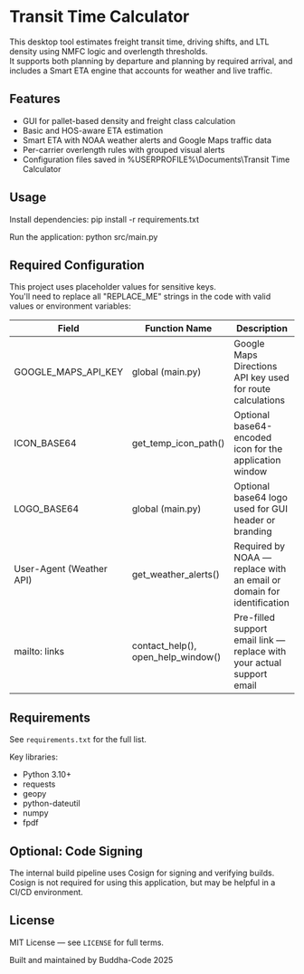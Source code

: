 # Transit Time Calculator

This desktop tool estimates freight transit time, driving shifts, and LTL density using NMFC logic and overlength thresholds.  
It supports both planning by departure and planning by required arrival, and includes a Smart ETA engine that accounts for weather and live traffic.

## Features

- GUI for pallet-based density and freight class calculation  
- Basic and HOS-aware ETA estimation  
- Smart ETA with NOAA weather alerts and Google Maps traffic data  
- Per-carrier overlength rules with grouped visual alerts  
- Configuration files saved in %USERPROFILE%\Documents\Transit Time Calculator

## Usage

Install dependencies:
pip install -r requirements.txt


Run the application:
python src/main.py


## Required Configuration

This project uses placeholder values for sensitive keys.  
You'll need to replace all "REPLACE_ME" strings in the code with valid values or environment variables:

| Field                    | Function Name                      | Description |
|--------------------------|------------------------------------|-------------|
| GOOGLE_MAPS_API_KEY      | global (main.py)                   | Google Maps Directions API key used for route calculations |
| ICON_BASE64              | get_temp_icon_path()               | Optional base64-encoded icon for the application window |
| LOGO_BASE64              | global (main.py)                   | Optional base64 logo used for GUI header or branding |
| User-Agent (Weather API) | get_weather_alerts()               | Required by NOAA — replace with an email or domain for identification |
| mailto: links            | contact_help(), open_help_window() | Pre-filled support email link — replace with your actual support email |


## Requirements

See `requirements.txt` for the full list.

Key libraries:
- Python 3.10+
- requests
- geopy
- python-dateutil
- numpy
- fpdf

## Optional: Code Signing

The internal build pipeline uses Cosign for signing and verifying builds.  
Cosign is not required for using this application, but may be helpful in a CI/CD environment.

## License

MIT License — see `LICENSE` for full terms.

Built and maintained by Buddha-Code
2025
